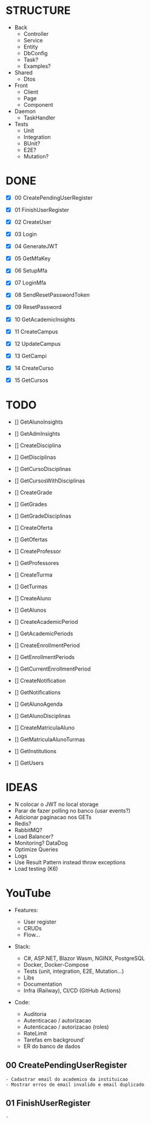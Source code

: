 # STRUCTURE

- Back
    - Controller
    - Service
    - Entity
    - DbConfig
    - Task?
    - Examples?
- Shared
    - Dtos
- Front
    - Client
    - Page
    - Component
- Daemon
    - TaskHandler
- Tests
    - Unit
    - Integration
    - BUnit?
    - E2E?
    - Mutation?

# DONE

- [X] 00 CreatePendingUserRegister
- [X] 01 FinishUserRegister
- [X] 02 CreateUser
- [X] 03 Login
- [X] 04 GenerateJWT
- [X] 05 GetMfaKey
- [X] 06 SetupMfa
- [X] 07 LoginMfa
- [X] 08 SendResetPasswordToken
- [X] 09 ResetPassword

- [X] 10 GetAcademicInsights
- [X] 11 CreateCampus
- [X] 12 UpdateCampus
- [X] 13 GetCampi
- [X] 14 CreateCurso
- [X] 15 GetCursos



# TODO

- [] GetAlunoInsights
- [] GetAdmInsights



- [] CreateDisciplina
- [] GetDisciplinas
- [] GetCursoDisciplinas
- [] GetCursosWithDisciplinas



- [] CreateGrade
- [] GetGrades
- [] GetGradeDisciplinas

- [] CreateOferta
- [] GetOfertas

- [] CreateProfessor
- [] GetProfessores

- [] CreateTurma
- [] GetTurmas

- [] CreateAluno
- [] GetAlunos

- [] CreateAcademicPeriod
- [] GetAcademicPeriods
- [] CreateEnrollmentPeriod
- [] GetEnrollmentPeriods
- [] GetCurrentEnrollmentPeriod

- [] CreateNotification
- [] GetNotifications

- [] GetAlunoAgenda
- [] GetAlunoDisciplinas
- [] CreateMatriculaAluno
- [] GetMatriculaAlunoTurmas

- [] GetInstitutions
- [] GetUsers



# IDEAS

- N colocar o JWT no local storage
- Parar de fazer polling no banco (usar events?)
- Adicionar paginacao nos GETs
- Redis?
- RabbitMQ?
- Load Balancer?
- Monitoring? DataDog
- Optimize Queries
- Logs
- Use Result Pattern instead throw exceptions
- Load testing (K6)

# YouTube

- Features:
    - User register
    - CRUDs
    - Flow...

- Stack:
    - C#, ASP.NET, Blazor Wasm, NGINX, PostgreSQL
    - Docker, Docker-Compose
    - Tests (unit, integration, E2E, Mutation...)
    - Libs
    - Documentation
    - Infra (Railway), CI/CD (GitHub Actions)

- Code:
    - Auditoria
    - Autenticacao / autorizacao
    - Autenticacao / autorizacao (roles)
    - RateLimit
    - Tarefas em background'
    - ER do banco de dados




## 00 CreatePendingUserRegister
    - Cadastrar email do academico da instituicao
    - Mostrar erros de email invalido e email duplicado

## 01 FinishUserRegister
    - 




